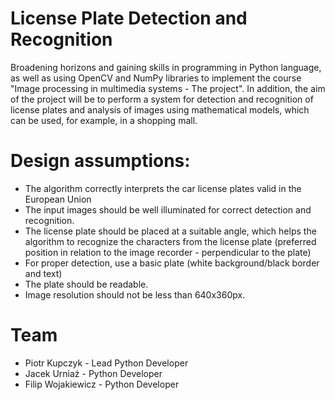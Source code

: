 # License Plate Detection and Recognition
Broadening horizons and gaining skills in programming in Python language, as well as using OpenCV and NumPy libraries to implement the course "Image processing in multimedia systems - The project". In addition, the aim of the project will be to perform a system for detection and recognition of license plates and analysis of images using mathematical models, which can be used, for example, in a shopping mall.

# Design assumptions:
- The algorithm correctly interprets the car license plates valid in the European Union
- The input images should be well illuminated for correct detection and recognition.
- The license plate should be placed at a suitable angle, which helps the algorithm to recognize the characters from the license plate (preferred position in relation to the image recorder - perpendicular to the plate)
- For proper detection, use a basic plate (white background/black border and text)
- The plate should be readable.
- Image resolution should not be less than 640x360px.

# Team
- Piotr Kupczyk - Lead Python Developer
- Jacek Urniaż - Python Developer
- Filip Wojakiewicz - Python Developer
